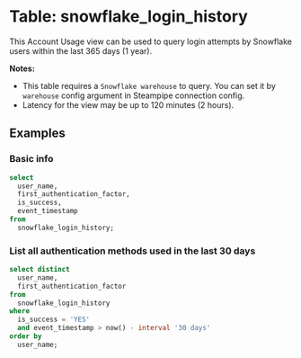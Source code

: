 # Table: snowflake_login_history

This Account Usage view can be used to query login attempts by Snowflake users within the last 365 days (1 year).

**Notes:**

- This table requires a `Snowflake warehouse` to query. You can set it by `warehouse` config argument in Steampipe connection config.
- Latency for the view may be up to 120 minutes (2 hours).

## Examples

### Basic info

```sql
select
  user_name,
  first_authentication_factor,
  is_success,
  event_timestamp
from
  snowflake_login_history;
```

### List all authentication methods used in the last 30 days

```sql
select distinct
  user_name,
  first_authentication_factor
from
  snowflake_login_history
where
  is_success = 'YES'
  and event_timestamp > now() - interval '30 days'
order by
  user_name;
```

